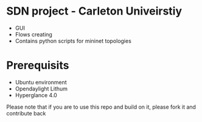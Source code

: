  SDN project - Carleton Univeirstiy 
================

* GUI
* Flows creating
* Contains python scripts for mininet topologies

Prerequisits 
===============

* Ubuntu environment
* Opendaylight Lithum
* Hyperglance 4.0


Please note that if you are to use this repo and build on it, please fork it and contribute back
